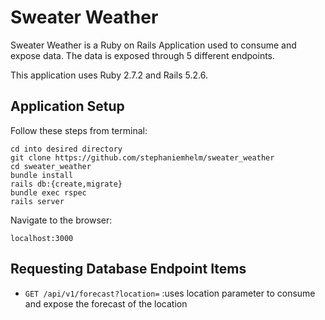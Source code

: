 # Sweater Weather

Sweater Weather is a Ruby on Rails Application used to consume and expose data.  The data is exposed through 5 different endpoints.

This application uses Ruby 2.7.2 and Rails 5.2.6.

## Application Setup 

Follow these steps from terminal:
```
cd into desired directory
git clone https://github.com/stephaniemhelm/sweater_weather
cd sweater_weather
bundle install
rails db:{create,migrate}
bundle exec rspec
rails server
```
Navigate to the browser:
```
localhost:3000
```

## Requesting Database Endpoint Items

- `GET /api/v1/forecast?location=`                 :uses location parameter to consume and expose the forecast of the location

